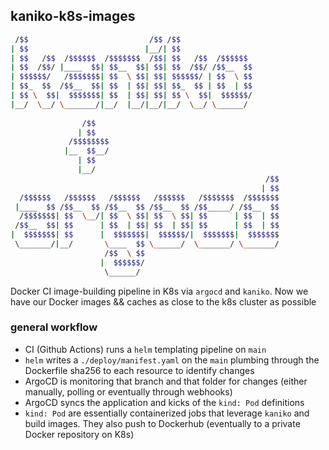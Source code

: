 ## kaniko-k8s-images

```bash
 /$$                           /$$ /$$                      
| $$                          |__/| $$                      
| $$   /$$  /$$$$$$  /$$$$$$$  /$$| $$   /$$  /$$$$$$       
| $$  /$$/ |____  $$| $$__  $$| $$| $$  /$$/ /$$__  $$      
| $$$$$$/   /$$$$$$$| $$  \ $$| $$| $$$$$$/ | $$  \ $$      
| $$_  $$  /$$__  $$| $$  | $$| $$| $$_  $$ | $$  | $$      
| $$ \  $$|  $$$$$$$| $$  | $$| $$| $$ \  $$|  $$$$$$/      
|__/  \__/ \_______/|__/  |__/|__/|__/  \__/ \______/       
                                                                                                        
                /$$                                         
               | $$                                         
             /$$$$$$$$                                      
            |__  $$__/                                      
               | $$                                         
               |__/                                         
                                                         /$$
                                                        | $$
  /$$$$$$   /$$$$$$   /$$$$$$   /$$$$$$   /$$$$$$$  /$$$$$$$
 |____  $$ /$$__  $$ /$$__  $$ /$$__  $$ /$$_____/ /$$__  $$
  /$$$$$$$| $$  \__/| $$  \ $$| $$  \ $$| $$      | $$  | $$
 /$$__  $$| $$      | $$  | $$| $$  | $$| $$      | $$  | $$
|  $$$$$$$| $$      |  $$$$$$$|  $$$$$$/|  $$$$$$$|  $$$$$$$
 \_______/|__/       \____  $$ \______/  \_______/ \_______/
                     /$$  \ $$                              
                    |  $$$$$$/                              
                     \______/                                                                                                        
```

Docker CI image-building pipeline in K8s via `argocd` and `kaniko`. 
Now we have our Docker images && caches as close to the k8s cluster as possible

### general workflow

* CI (Github Actions) runs a `helm` templating pipeline on `main` 
* `helm` writes a `./deploy/manifest.yaml` on the `main` plumbing through the Dockerfile sha256 to each resource to identify changes
* ArgoCD is monitoring that branch and that folder for changes (either manually, polling or eventually through webhooks)
* ArgoCD syncs the application and kicks of the `kind: Pod` definitions
* `kind: Pod` are essentially containerized jobs that leverage `kaniko` and build images. They also push to Dockerhub (eventually to a private Docker repository on K8s)